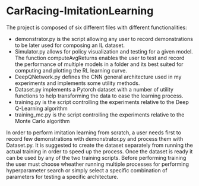 # CarRacing-ImitationLearning

The project is composed of six different files with different functionalities:

 - demonstrator.py is the script allowing any user to record demonstrations to be later used for composing an IL dataset.
 - Simulator.py allows for policy visualization and testing for a given model. The function computeAvgReturns enables the user to test and record the performance of multiple models in a folder and its best suited for computing and plotting the RL learning curve.
 - DeepQNetwork.py defines the CNN general architecture used in my experiments and implements some utility methods.
 - Dataset.py implements a Pytorch dataset with a number of utility functions to help transforming the data to ease the learning process.
 - training.py is the script controlling the experiments relative to the Deep Q-Learning algorithm
 - training_mc.py is the script controlling the experiments relative to the Monte Carlo algorithm

In order to perform imitation learning from scratch, a user needs first to record few demonstrations with demonstrator.py and process them with Dataset.py. It is suggested to create the dataset separately from running the actual training in order to speed up the process. Once the dataset is ready it can be used by any of the two training scripts. Before performing training the user must choose wheather running multiple processes for performing hyperparameter search or simply select a specific combination of parameters for testing a specific architecture. 
